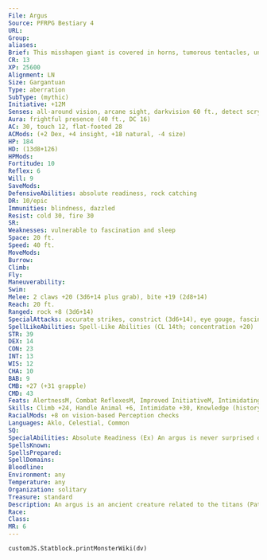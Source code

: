 ```yaml
---
File: Argus
Source: PFRPG Bestiary 4
URL: 
Group: 
aliases: 
Brief: This misshapen giant is covered in horns, tumorous tentacles, unsightly warts, and strange, staring eyes.
CR: 13
XP: 25600
Alignment: LN
Size: Gargantuan
Type: aberration
SubType: (mythic)
Initiative: +12M
Senses: all-around vision, arcane sight, darkvision 60 ft., detect scrying, limitless vision, mistsight, see in darkness, true seeing; Perception +29
Aura: frightful presence (40 ft., DC 16)
AC: 30, touch 12, flat-footed 28
ACMods: (+2 Dex, +4 insight, +18 natural, -4 size)
HP: 184
HD: (13d8+126)
HPMods: 
Fortitude: 10
Reflex: 6
Will: 9
SaveMods: 
DefensiveAbilities: absolute readiness, rock catching
DR: 10/epic
Immunities: blindness, dazzled
Resist: cold 30, fire 30
SR: 
Weaknesses: vulnerable to fascination and sleep
Space: 20 ft.
Speed: 40 ft.
MoveMods: 
Burrow: 
Climb: 
Fly: 
Maneuverability: 
Swim: 
Melee: 2 claws +20 (3d6+14 plus grab), bite +19 (2d8+14)
Reach: 20 ft.
Ranged: rock +8 (3d6+14)
SpecialAttacks: accurate strikes, constrict (3d6+14), eye gouge, fascinating gaze, mythic power (6/day, surge +1d8), rend (2 claws, 3d6+21), rock throwing (200 ft.)
SpellLikeAbilities: Spell-Like Abilities (CL 14th; concentration +20)  Constant-arcane sight, detect scrying, true seeing   At Will-arcane eye, clairaudience/ clairvoyance, status, true strike   3/day-quickened true strike
STR: 39
DEX: 14
CON: 23
INT: 13
WIS: 12
CHA: 10
BAB: 9
CMB: +27 (+31 grapple)
CMD: 43
Feats: AlertnessM, Combat ReflexesM, Improved InitiativeM, Intimidating Prowess, Quicken Spell-Like Ability (true strike), Skill Focus (Perception), Weapon Focus (claw)
Skills: Climb +24, Handle Animal +6, Intimidate +30, Knowledge (history) +10, Perception +29 (+37 on vision-based Perception checks), Sense Motive +23, Swim +24
RacialMods: +8 on vision-based Perception checks
Languages: Aklo, Celestial, Common
SQ: 
SpecialAbilities: Absolute Readiness (Ex) An argus is never surprised or flat-footed. It can act in the surprise round as if it were a normal round.  Accurate Strikes (Ex) An argus's attacks ignore the AC bonus granted to targets by any cover less than total cover, and the miss chance granted to targets by any concealment less than total concealment.  Eye Gouge (Ex) If an argus rends or pins an opponent, as a swift action it can attempt a dirty trick maneuver to blind the target. If its combat maneuver check exceeds the DC by 10 or more, the opponent is permanently blinded.   Fascinating Gaze (Su) A creature within 40 feet of an argus must succeed at a DC 16 Will saving throw or be fascinated for 5d6 rounds. If the creature has 4 or fewer Hit Dice, it is instead dazed for 5d6 rounds. An argus can't use this ability in the same round it uses frightful presence. The save DC is Charisma-based.  Limitless Vision (Ex) An argus takes no distance penalties on Perception checks.
SpellsKnown: 
SpellsPrepared: 
SpellDomains: 
Bloodline: 
Environment: any
Temperature: any
Organization: solitary
Treasure: standard
Description: An argus is an ancient creature related to the titans (Pathfinder RPG Bestiary 2 266-267), transformed by a deity into a vigilant and restless sentry, usually as a punishment for some affront or rebellion. Within its hideous and misshapen body lies a lonely heart that craves music and beauty to comfort it in its forlorn and unending vigil. It might talk peaceably with visitors if they promise to sing songs or tell stories (and it believes its guests don't intend to harm it or steal what it guards). If insulted or mocked, an argus is quick to anger, dispatching foes so it can go back to brooding in peace. An argus stands 25 feet tall and weighs 18,000 pounds.
Race: 
Class: 
MR: 6
---
```

```dataviewjs
customJS.Statblock.printMonsterWiki(dv)
```
